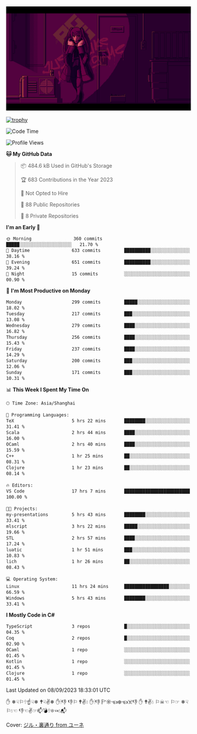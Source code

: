 ![](imgs/main.png)

[![trophy](https://github-profile-trophy.vercel.app/?username=NeilKleistGao&theme=dracula)](https://github.com/ryo-ma/github-profile-trophy)

<!--START_SECTION:waka-->
![Code Time](http://img.shields.io/badge/Code%20Time-34%20hrs%2032%20mins-blue)

![Profile Views](http://img.shields.io/badge/Profile%20Views-82-blue)

**🐱 My GitHub Data** 

> 📦 484.6 kB Used in GitHub's Storage 
 > 
> 🏆 683 Contributions in the Year 2023
 > 
> 🚫 Not Opted to Hire
 > 
> 📜 88 Public Repositories 
 > 
> 🔑 8 Private Repositories 
 > 
**I'm an Early 🐤** 

```text
🌞 Morning                360 commits         █████░░░░░░░░░░░░░░░░░░░░   21.70 % 
🌆 Daytime                633 commits         ██████████░░░░░░░░░░░░░░░   38.16 % 
🌃 Evening                651 commits         ██████████░░░░░░░░░░░░░░░   39.24 % 
🌙 Night                  15 commits          ░░░░░░░░░░░░░░░░░░░░░░░░░   00.90 % 
```
📅 **I'm Most Productive on Monday** 

```text
Monday                   299 commits         █████░░░░░░░░░░░░░░░░░░░░   18.02 % 
Tuesday                  217 commits         ███░░░░░░░░░░░░░░░░░░░░░░   13.08 % 
Wednesday                279 commits         ████░░░░░░░░░░░░░░░░░░░░░   16.82 % 
Thursday                 256 commits         ████░░░░░░░░░░░░░░░░░░░░░   15.43 % 
Friday                   237 commits         ████░░░░░░░░░░░░░░░░░░░░░   14.29 % 
Saturday                 200 commits         ███░░░░░░░░░░░░░░░░░░░░░░   12.06 % 
Sunday                   171 commits         ███░░░░░░░░░░░░░░░░░░░░░░   10.31 % 
```


📊 **This Week I Spent My Time On** 

```text
🕑︎ Time Zone: Asia/Shanghai

💬 Programming Languages: 
TeX                      5 hrs 22 mins       ████████░░░░░░░░░░░░░░░░░   31.41 % 
Scala                    2 hrs 44 mins       ████░░░░░░░░░░░░░░░░░░░░░   16.00 % 
OCaml                    2 hrs 40 mins       ████░░░░░░░░░░░░░░░░░░░░░   15.59 % 
C++                      1 hr 25 mins        ██░░░░░░░░░░░░░░░░░░░░░░░   08.31 % 
Clojure                  1 hr 23 mins        ██░░░░░░░░░░░░░░░░░░░░░░░   08.14 % 

🔥 Editors: 
VS Code                  17 hrs 7 mins       █████████████████████████   100.00 % 

🐱‍💻 Projects: 
my-presentations         5 hrs 43 mins       ████████░░░░░░░░░░░░░░░░░   33.41 % 
mlscript                 3 hrs 22 mins       █████░░░░░░░░░░░░░░░░░░░░   19.66 % 
STL                      2 hrs 57 mins       ████░░░░░░░░░░░░░░░░░░░░░   17.24 % 
luatic                   1 hr 51 mins        ███░░░░░░░░░░░░░░░░░░░░░░   10.83 % 
lich                     1 hr 26 mins        ██░░░░░░░░░░░░░░░░░░░░░░░   08.43 % 

💻 Operating System: 
Linux                    11 hrs 24 mins      █████████████████░░░░░░░░   66.59 % 
Windows                  5 hrs 43 mins       ████████░░░░░░░░░░░░░░░░░   33.41 % 
```

**I Mostly Code in C#** 

```text
TypeScript               3 repos             █░░░░░░░░░░░░░░░░░░░░░░░░   04.35 % 
Coq                      2 repos             █░░░░░░░░░░░░░░░░░░░░░░░░   02.90 % 
OCaml                    1 repo              ░░░░░░░░░░░░░░░░░░░░░░░░░   01.45 % 
Kotlin                   1 repo              ░░░░░░░░░░░░░░░░░░░░░░░░░   01.45 % 
Clojure                  1 repo              ░░░░░░░░░░░░░░░░░░░░░░░░░   01.45 % 
```




 Last Updated on 08/09/2023 18:33:01 UTC
<!--END_SECTION:waka-->

✋ ❄☟⚐🕆☝☟❄ 🕈☟✌❄ ✋🕯👎 👎⚐ 🕈✌💧 ✋🕯👎 🏱☼☜❄☜☠👎 ✋ 🕈✌💧 ⚐☠☜ ⚐☞ ❄☟⚐💧☜ 👎☜✌☞📫💣🕆❄☜💧📬

Cover: [ジル・裏通り from ユーネ](https://www.pixiv.net/artworks/62127066)
